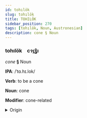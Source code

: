 ```yaml
---
id: tohılök
slug: tohılök
title: TOHILÖK
sidebar_position: 270
tags: [tohılök, Noun, Austronesian]
description: cone § Noun
---
```


### tohılök&emsp;<span kind="abugida">cɂȷʓ̑ı</span>

*cone* **§** Noun

**IPA**: /ˈtɑ.hɪ.lok/

**Verb**: to be a cone

**Noun**: cone

**Modifier**: cone-related

<details>
    <summary>Origin</summary>
    Tagalog tagilog [tɐ.ɣɪˈloɡ]<br/>
    <em>Austronesian Language Family</em>
</details>